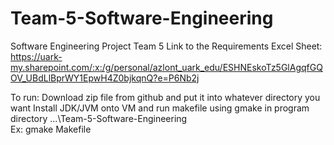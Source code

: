 # Team-5-Software-Engineering
Software Engineering Project Team 5
Link to the Requirements Excel Sheet: 
https://uark-my.sharepoint.com/:x:/g/personal/azlont_uark_edu/ESHNEskoTz5GlAgqfGQOV_UBdLlBprWY1EpwH4Z0bjkqnQ?e=P6Nb2j

To run: 
Download zip file from github and put it into whatever directory you want
Install JDK/JVM onto VM and run makefile using gmake in program directory ...\Team-5-Software-Engineering\
Ex: gmake Makefile